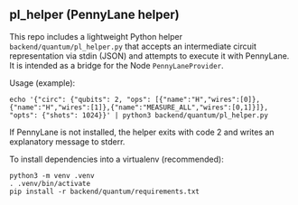 pl_helper (PennyLane helper)
---------------------------------

This repo includes a lightweight Python helper `backend/quantum/pl_helper.py` that accepts an intermediate circuit representation via stdin (JSON) and attempts to execute it with PennyLane. It is intended as a bridge for the Node `PennyLaneProvider`.

Usage (example):

    echo '{"circ": {"qubits": 2, "ops": [{"name":"H","wires":[0]},{"name":"H","wires":[1]},{"name":"MEASURE_ALL","wires":[0,1]}]}, "opts": {"shots": 1024}}' | python3 backend/quantum/pl_helper.py

If PennyLane is not installed, the helper exits with code 2 and writes an explanatory message to stderr.

To install dependencies into a virtualenv (recommended):

    python3 -m venv .venv
    . .venv/bin/activate
    pip install -r backend/quantum/requirements.txt
